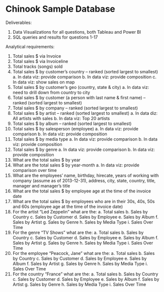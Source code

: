 # Chinook Sample Database
Deliverables:
1. Data Visualizations for all questions, both Tableau and Power BI
2. SQL queries and results for questions 1-17

Analytical requirements: 
1. Total sales $ via Invoice
2. Total sales $ via Invoiceline
3. Total tracks (songs) sold
4. Total sales $ by customer’s country – ranked (sorted largest to smallest)
a. In data viz: provide comparison
b. In data viz: provide composition
c. In data viz: show sales on map
5. Total sales $ by customer’s geo (country, state & city)
a. In data viz: need to drill down from country to city
6. Total sales $ by customer (a person with last name & first name) – ranked (sorted
largest to smallest)
7. Total sales $ by company – ranked (sorted largest to smallest)
8. Total sales $ by artist – ranked (sorted largest to smallest)
a. In data diz: All artists with sales
b. In data viz: Top 20 artists
9. Total sales $ by album – ranked (sorted largest to smallest)
10. Total sales $ by salesperson (employee)
a. In data viz: provide comparison
b. In data viz: provide composition
11. Total sales $ by media type
a. In data viz: provide comparison
b. In data viz: provide composition
12. Total sales $ by genre
a. In data viz: provide comparison
b. In data viz: provide composition
13. What are the total sales $ by year
14. What are the total sales $ by year-month
a. In data viz: provide comparison over time
15. What are the employees’ name, birthday, hirecate, years of working with
company (assume as of 2013-12-31), address, city, state, country, title, manager
and manager’s title
16. What are the total sales $ by employee age at the time of the invoice date
17. What are the total sales $ by employees who are in their 30s, 40s, 50s and 60s
(employee age at the time of the invoice date)
18. For the artist “Led Zeppelin” what are the:
a. Total sales
b. Sales by Country
c. Sales by Customer
d. Sales by Employee
e. Sales by Album
f. Sales by Artist
g. Sales by Genre
h. Sales by Media Type
i. Sales Over Time
19. For the genre “TV Shows” what are the:
a. Total sales
b. Sales by Country
c. Sales by Customer
d. Sales by Employee
e. Sales by Album
f. Sales by Artist
g. Sales by Genre
h. Sales by Media Type
i. Sales Over Time
20. For the employee “Peacock, Jane” what are the:
a. Total sales
b. Sales by Country
c. Sales by Customer
d. Sales by Employee
e. Sales by Album
f. Sales by Artist
g. Sales by Genre
h. Sales by Media Type
i. Sales Over Time
21. For the country “France” what are the:
a. Total sales
b. Sales by Country
c. Sales by Customer
d. Sales by Employee
e. Sales by Album
f. Sales by Artist
g. Sales by Genre
h. Sales by Media Type
i. Sales Over Time
